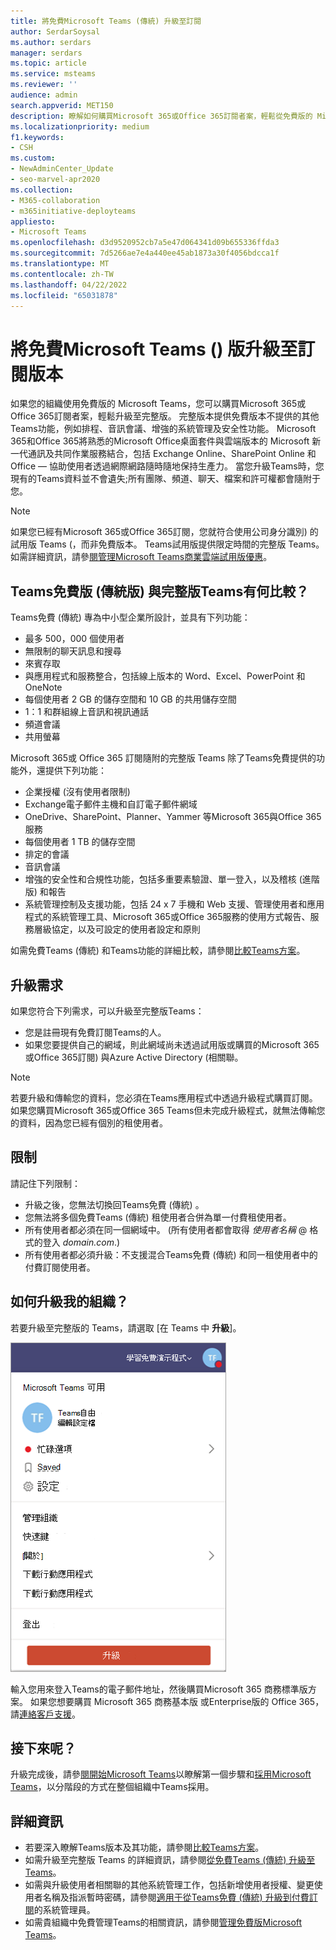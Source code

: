 ```yaml
---
title: 將免費Microsoft Teams (傳統) 升級至訂閱
author: SerdarSoysal
ms.author: serdars
manager: serdars
ms.topic: article
ms.service: msteams
ms.reviewer: ''
audience: admin
search.appverid: MET150
description: 瞭解如何購買Microsoft 365或Office 365訂閱者案，輕鬆從免費版的 Microsoft Teams 升級到完整版。
ms.localizationpriority: medium
f1.keywords:
- CSH
ms.custom:
- NewAdminCenter_Update
- seo-marvel-apr2020
ms.collection:
- M365-collaboration
- m365initiative-deployteams
appliesto:
- Microsoft Teams
ms.openlocfilehash: d3d9520952cb7a5e47d064341d09b655336ffda3
ms.sourcegitcommit: 7d5266ae7e4a440ee45ab1873a30f4056bdcca1f
ms.translationtype: MT
ms.contentlocale: zh-TW
ms.lasthandoff: 04/22/2022
ms.locfileid: "65031878"
---
```

# <a name="upgrade-microsoft-teams-free-classic-to-subscription-version"></a>將免費Microsoft Teams () 版升級至訂閱版本

如果您的組織使用免費版的 Microsoft Teams，您可以購買Microsoft 365或Office 365訂閱者案，輕鬆升級至完整版。 完整版本提供免費版本不提供的其他Teams功能，例如排程、音訊會議、增強的系統管理及安全性功能。 Microsoft 365和Office 365將熟悉的Microsoft Office桌面套件與雲端版本的 Microsoft 新一代通訊及共同作業服務結合，包括 Exchange Online、SharePoint Online 和 Office — 協助使用者透過網際網路隨時隨地保持生產力。 當您升級Teams時，您現有的Teams資料並不會遺失;所有團隊、頻道、聊天、檔案和許可權都會隨附于您。

> [!NOTE]
> 如果您已經有Microsoft 365或Office 365訂閱，您就符合使用公司身分識別) 的試用版 Teams (，而非免費版本。 Teams試用版提供限定時間的完整版 Teams。 如需詳細資訊，請參[閱管理Microsoft Teams商業雲端試用版優惠](./teams-exploratory.md)。

## <a name="how-does-teams-free-classic-compare-to-the-full-version-of-teams"></a>Teams免費版 (傳統版) 與完整版Teams有何比較？

Teams免費 (傳統) 專為中小型企業所設計，並具有下列功能：

- 最多 500，000 個使用者
- 無限制的聊天訊息和搜尋
- 來賓存取
- 與應用程式和服務整合，包括線上版本的 Word、Excel、PowerPoint 和 OneNote
- 每個使用者 2 GB 的儲存空間和 10 GB 的共用儲存空間
- 1：1 和群組線上音訊和視訊通話
- 頻道會議
- 共用螢幕

Microsoft 365或 Office 365 訂閱隨附的完整版 Teams 除了Teams免費提供的功能外，還提供下列功能：

- 企業授權 (沒有使用者限制) 
- Exchange電子郵件主機和自訂電子郵件網域
- OneDrive、SharePoint、Planner、Yammer 等Microsoft 365與Office 365服務
- 每個使用者 1 TB 的儲存空間
- 排定的會議
- 音訊會議
- 增強的安全性和合規性功能，包括多重要素驗證、單一登入，以及稽核 (進階版) 和報告
- 系統管理控制及支援功能，包括 24 x 7 手機和 Web 支援、管理使用者和應用程式的系統管理工具、Microsoft 365或Office 365服務的使用方式報告、服務層級協定，以及可設定的使用者設定和原則

如需免費Teams (傳統) 和Teams功能的詳細比較，請參閱[比較Teams方案](https://products.office.com/microsoft-teams/free)。

## <a name="upgrade-requirements"></a>升級需求

如果您符合下列需求，可以升級至完整版Teams：

- 您是註冊現有免費訂閱Teams的人。
- 如果您要提供自己的網域，則此網域尚未透過試用版或購買的Microsoft 365或Office 365訂閱) 與Azure Active Directory (相關聯。

> [!NOTE]
> 若要升級和傳輸您的資料，您必須在Teams應用程式中透過升級程式購買訂閱。 如果您購買Microsoft 365或Office 365 Teams但未完成升級程式，就無法傳輸您的資料，因為您已經有個別的租使用者。

## <a name="limitations"></a>限制

請記住下列限制：

- 升級之後，您無法切換回Teams免費 (傳統) 。
- 您無法將多個免費Teams (傳統) 租使用者合併為單一付費租使用者。
- 所有使用者都必須在同一個網域中。  (所有使用者都會取得 *使用者名稱* @ 格式的登入 *domain.com*.) 
- 所有使用者都必須升級：不支援混合Teams免費 (傳統) 和同一租使用者中的付費訂閱使用者。

## <a name="how-do-i-upgrade-my-organization"></a>如何升級我的組織？

若要升級至完整版的 Teams，請選取 [在 Teams 中 **升級**]。

![顯示 [升級] 按鈕的螢幕擷取畫面。](media/teams-freemium-upgrade-image1.png)

輸入您用來登入Teams的電子郵件地址，然後購買Microsoft 365 商務標準版方案。 如果您想要購買 Microsoft 365 商務基本版 或Enterprise版的 Office 365，請[連絡客戶支援](https://portal.office.com/support/altusupport.aspx?app=teamsfreeupgrade)。

## <a name="whats-next"></a>接下來呢？

升級完成後，請參[閱開始Microsoft Teams](get-started-with-teams-quick-start.md)以瞭解第一個步驟和[採用Microsoft Teams](adopt-microsoft-teams-landing-page.md)，以分階段的方式在整個組織中Teams採用。

## <a name="more-information"></a>詳細資訊

- 若要深入瞭解Teams版本及其功能，請參閱[比較Teams方案](https://products.office.com/microsoft-teams/free)。
- 如需升級至完整版 Teams 的詳細資訊，請參閱[從免費Teams (傳統) 升級至Teams](https://support.office.com/article/Upgrade-from-Teams-free-to-Teams-29475bbd-a34f-4175-9b33-d44430f8ad39)。
- 如需與升級使用者相關聯的其他系統管理工作，包括新增使用者授權、變更使用者名稱及指派暫時密碼，請參閱[適用于從Teams免費 (傳統) 升級到付費訂閱](https://support.office.com/article/for-admins-upgrading-from-teams-free-to-a-paid-subscription-75a95e7f-001e-42d0-a787-ae8b992d5a52)的系統管理員。
- 如需貴組織中免費管理Teams的相關資訊，請參閱[管理免費版Microsoft Teams](manage-freemium.md)。